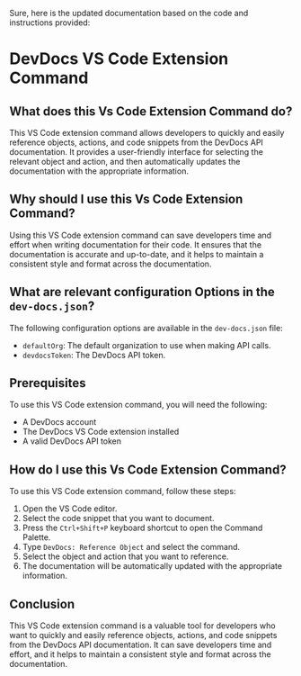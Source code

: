 
  
   Sure, here is the updated documentation based on the code and instructions provided:

# DevDocs VS Code Extension Command

## What does this Vs Code Extension Command do?

This VS Code extension command allows developers to quickly and easily reference objects, actions, and code snippets from the DevDocs API documentation. It provides a user-friendly interface for selecting the relevant object and action, and then automatically updates the documentation with the appropriate information.

## Why should I use this Vs Code Extension Command?

Using this VS Code extension command can save developers time and effort when writing documentation for their code. It ensures that the documentation is accurate and up-to-date, and it helps to maintain a consistent style and format across the documentation.

## What are relevant configuration Options in the `dev-docs.json`?

The following configuration options are available in the `dev-docs.json` file:

* `defaultOrg`: The default organization to use when making API calls.
* `devdocsToken`: The DevDocs API token.

## Prerequisites

To use this VS Code extension command, you will need the following:

* A DevDocs account
* The DevDocs VS Code extension installed
* A valid DevDocs API token

## How do I use this Vs Code Extension Command?

To use this VS Code extension command, follow these steps:

1. Open the VS Code editor.
2. Select the code snippet that you want to document.
3. Press the `Ctrl+Shift+P` keyboard shortcut to open the Command Palette.
4. Type `DevDocs: Reference Object` and select the command.
5. Select the object and action that you want to reference.
6. The documentation will be automatically updated with the appropriate information.

## Conclusion

This VS Code extension command is a valuable tool for developers who want to quickly and easily reference objects, actions, and code snippets from the DevDocs API documentation. It can save developers time and effort, and it helps to maintain a consistent style and format across the documentation.
  
  